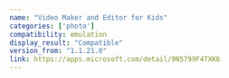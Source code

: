 ```yaml
---
name: "Video Maker and Editor for Kids"
categories: ['photo']
compatibility: emulation
display_result: "Compatible"
version_from: "1.1.21.0"
link: https://apps.microsoft.com/detail/9N5799F4TXK6
---
```

